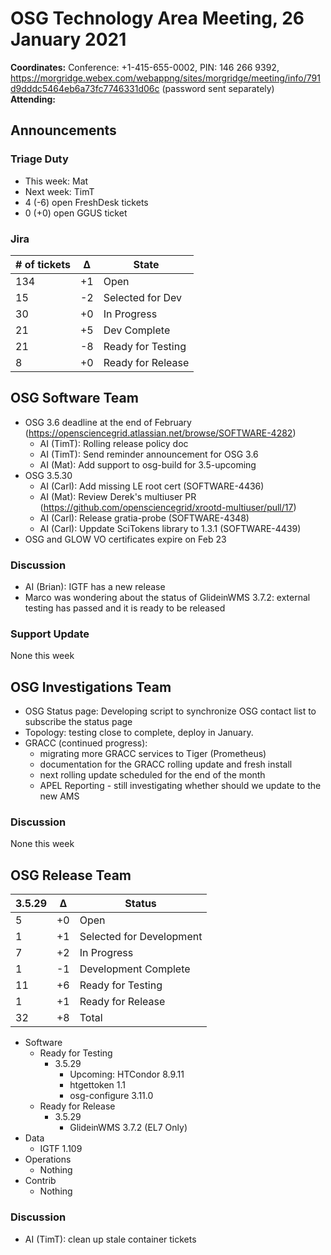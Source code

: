 # OSG Technology Area Meeting, 26 January 2021

**Coordinates:** Conference: +1-415-655-0002, PIN: 146 266 9392, <https://morgridge.webex.com/webappng/sites/morgridge/meeting/info/791d9dddc5464eb6a73fc7746331d06c> (password sent separately)  
**Attending:**   


## Announcements


### Triage Duty

-   This week: Mat
-   Next week: TimT
-   4 (-6) open FreshDesk tickets
-   0 (+0) open GGUS ticket


### Jira

| # of tickets | &Delta; | State             |
|------------ |------- |----------------- |
| 134          | +1      | Open              |
| 15           | -2      | Selected for Dev  |
| 30           | +0      | In Progress       |
| 21           | +5      | Dev Complete      |
| 21           | -8      | Ready for Testing |
| 8            | +0      | Ready for Release |


## OSG Software Team

-   OSG 3.6 deadline at the end of February (<https://opensciencegrid.atlassian.net/browse/SOFTWARE-4282>)  
    -   AI (TimT): Rolling release policy doc
    -   AI (TimT): Send reminder announcement for OSG 3.6
    -   AI (Mat): Add support to osg-build for 3.5-upcoming
-   OSG 3.5.30  
    -   AI (Carl): Add missing LE root cert (SOFTWARE-4436)
    -   AI (Mat): Review Derek's multiuser PR (<https://github.com/opensciencegrid/xrootd-multiuser/pull/17>)
    -   AI (Carl): Release gratia-probe (SOFTWARE-4348)
    -   AI (Carl): Uppdate SciTokens library to 1.3.1 (SOFTWARE-4439)
-   OSG and GLOW VO certificates expire on Feb 23


### Discussion

-   AI (Brian): IGTF has a new release
-   Marco was wondering about the status of GlideinWMS 3.7.2: external testing has passed and it is ready to be released


### Support Update

None this week  


## OSG Investigations Team

-   OSG Status page: Developing script to synchronize OSG contact list to subscribe the status page
-   Topology: testing close to complete, deploy in January.
-   GRACC (continued progress):  
    -   migrating more GRACC services to Tiger (Prometheus)
    -   documentation for the GRACC rolling update and fresh install
    -   next rolling update scheduled for the end of the month
    -   APEL Reporting - still investigating whether should we update to the new AMS


### Discussion

None this week  


## OSG Release Team

| 3.5.29 | &Delta; | Status                   |
| ------ | ------- | ------------------------ |
| 5      | +0      | Open                     |
| 1      | +1      | Selected for Development |
| 7      | +2      | In Progress              |
| 1      | -1      | Development Complete     |
| 11     | +6      | Ready for Testing        |
| 1      | +1      | Ready for Release        |
| 32     | +8      | Total                    |

-   Software  
    -   Ready for Testing  
        -   3.5.29  
            -   Upcoming: HTCondor 8.9.11
            -   htgettoken 1.1
            -   osg-configure 3.11.0
    -   Ready for Release  
        -   3.5.29  
            -   GlideinWMS 3.7.2 (EL7 Only)
-   Data  
    -   IGTF 1.109
-   Operations  
    -   Nothing
-   Contrib  
    -   Nothing


### Discussion

-   AI (TimT): clean up stale container tickets
